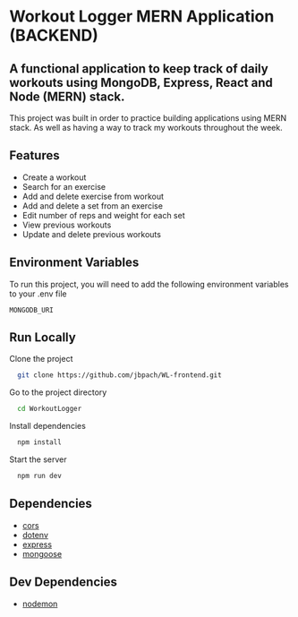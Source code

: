 # Workout Logger MERN Application (BACKEND)

## A functional application to keep track of daily workouts using MongoDB, Express, React and Node (MERN) stack. 

This project was built in order to practice building applications using MERN stack. As well as having a way to track my workouts throughout the week. 


## Features

- Create a workout 
- Search for an exercise
- Add and delete exercise from workout
- Add and delete a set from an exercise 
- Edit number of reps and weight for each set 
- View previous workouts
- Update and delete previous workouts



## Environment Variables

To run this project, you will need to add the following environment variables to your .env file

`MONGODB_URI`



## Run Locally

Clone the project

```bash
  git clone https://github.com/jbpach/WL-frontend.git
```

Go to the project directory

```bash
  cd WorkoutLogger
```

Install dependencies

```bash
  npm install
```

Start the server

```bash
  npm run dev
```


## Dependencies

- [cors](https://www.npmjs.com/package/cors)
- [dotenv](https://www.npmjs.com/package/dotenv)
- [express](https://www.npmjs.com/package/express) 
- [mongoose](https://www.npmjs.com/package/mongoose)


## Dev Dependencies

- [nodemon](https://www.npmjs.com/package/nodemon)
